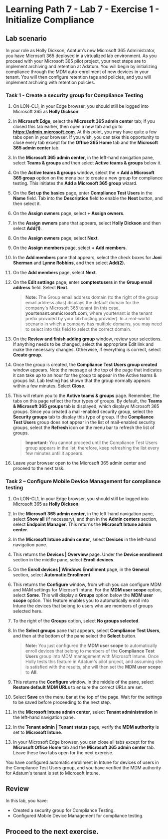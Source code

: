 # Learning Path 7 - Lab 7 - Exercise 1 - Initialize Compliance 

## Lab scenario

In your role as Holly Dickson, Adatum’s new Microsoft 365 Administrator, you have Microsoft 365 deployed in a virtualized lab environment. As you proceed with your Microsoft 365 pilot project, your next steps are to implement archiving and retention at Adatum. You will begin by initializing compliance through the MDM auto-enrollment of new devices in your tenant. You will then configure retention tags and policies, and you will implement archiving with retention policies. 

### Task 1 - Create a security group for Compliance Testing

1. On LON-CL1, in your Edge browser, you should still be logged into Microsoft 365 as **Holly Dickson**. 

2. In **Microsoft Edge**, select the **Microsoft 365 admin center** tab; if you closed this tab earlier, then open a new tab and go to **https://admin.microsoft.com**. At this point, you may have quite a few tabs open in your browser. If you wish, you can take this opportunity to close every tab except for the **Office 365 Home** tab and the **Microsoft 365 admin center** tab.

3. In the **Microsoft 365 admin center**, in the left-hand navigation pane, select **Teams & groups** and then select **Active teams & groups** below it.

4. On the **Active teams & groups** window, select the **+ Add a Microsoft 365 group** option on the menu bar to create a new group for compliance testing. This initiates the **Add a Microsoft 365 group** wizard.

5. On the **Set up the basics** page, enter **Compliance Test Users** in the **Name** field. Tab into the **Description** field to enable the **Next** button, and then select it.

6. On the **Assign owners** page, select **+ Assign owners**. 

7. In the **Assign owners** pane that appears, select **Holly Dickson** and then select **Add(1)**. 

8. On the **Assign owners** page, select **Next**.

9. On the **Assign members** page, select **+ Add members**. 

10. In the **Add members** pane that appears, select the check boxes for **Joni Sherman** and **Lynne Robbins**, and then select **Add(2)**.

11. On the **Add members** page, select **Next**.

12. On the **Edit settings** page, enter **comptestusers** in the **Group email address** field. Select **Next**.

	>**Note:** The Group email address domain (to the right of the group email address alias) displays the default domain for the company's Microsoft 365 tenant (in this case, **yourtenant.onmicrosoft.com**, where yourtenant is the tenant prefix provided by your lab hosting provider). In a real-world scenario in which a company has multiple domains, you may need to select into this field to select the correct domain. 

13. On the **Review and finish adding group** window, review your selections. If anything needs to be changed, select the appropriate Edit link and make the necessary changes. Otherwise, if everything is correct, select **Create group**.

14. Once the group is created, the **Compliance Test Users group created** window appears. Note the message at the top of the page that indicates it can take up to an hour for the group to appear in the Active teams & groups list. Lab testing has shown that the group normally appears within a few minutes. Select **Close**.

15. This will return you to the **Active teams & groups** page. Remember, the tabs on this page reflect the four types of groups. By default, the **Teams & Microsoft 365 groups** tab is displayed, which displays Microsoft 365 groups. Since you created a mail-enabled security group, select the **Security groups** tab to display this type of group. If the **Compliance Test Users** group does not appear in the list of mail-enabled security groups, select the **Refresh** icon on the menu bar to refresh the list of groups. 

	>**Important:** You cannot proceed until the Compliance Test Users group appears in the list; therefore, keep refreshing the list every few minutes until it appears.

16. Leave your browser open to the Microsoft 365 admin center and proceed to the next task.


### Task 2 – Configure Mobile Device Management for compliance testing

1. On LON-CL1, in your Edge browser, you should still be logged into Microsoft 365 as **Holly Dickson**. 

2. In the **Microsoft 365 admin center**, in the left-hand navigation pane, select **Show all** (if necessary), and then in the **Admin centers** section, select **Endpoint Manager**. This returns the **Microsoft Intune admin center**.

3. In the **Microsoft Intune admin center**, select **Devices** in the left-hand navigation pane.

4. This returns the **Devices | Overview** page. Under the **Device enrollment** section in the middle pane, select **Enroll devices**.

5. On the **Enroll devices | Windows Enrollment** page, in the **General** section, select **Automatic Enrollment**.

6. This returns the **Configure** window, from which you can configure MDM and MAM settings for Microsoft Intune. For the **MDM user scope** option, select **Some**. This will display a **Groups** option below the **MDM user scope** option. This feature enables you to automatically enroll into Intune the devices that belong to users who are members of groups selected here.

7. To the right of the **Groups** option, select **No groups selected**. 

8. In the **Select groups** pane that appears, select **Compliance Test Users**, and then at the bottom of the pane select the **Select** button. 

	>**Note:** You just configured the **MDM user scope** to automatically enroll devices that belong to members of the **Compliance Test Users** group into MDM management with Microsoft Intune. Once Holly tests this feature in Adatum's pilot project, and assuming she is satisfied with the results, she will then set the **MDM user scope** to **All**.
	
9. This returns the **Configure** window. In the middle of the pane, select **Restore default MDM URLs** to ensure the correct URLs are set. 

10. Select **Save** on the menu bar at the top of the page. Wait for the settings to be saved before proceeding to the next step.

11. In the **Microsoft Intune admin center**, select **Tenant administration** in the left-hand navigation pane.

12. In the **Tenant admin | Tenant status** page, verify the **MDM authority** is set to **Microsoft Intune**.

13. In your Microsoft Edge browser, you can close all tabs except for the **Microsoft Office Home** tab and the **Microsoft 365 admin center** tab. Leave these two tabs open for the next exercise.

You have configured automatic enrollment in Intune for devices of users in the Compliance Test Users group, and you have verified the MDM authority for Adatum's tenant is set to Microsoft Intune.

## Review

In this lab, you have:

- Created a security group for Compliance Testing.
- Configured Mobile Device Management for compliance testing.

## Proceed to the next exercise.
